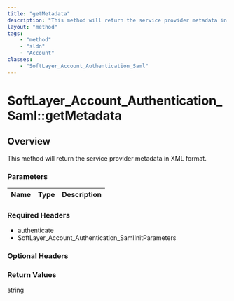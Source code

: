 ```yaml
---
title: "getMetadata"
description: "This method will return the service provider metadata in XML format."
layout: "method"
tags:
    - "method"
    - "sldn"
    - "Account"
classes:
    - "SoftLayer_Account_Authentication_Saml"
---
```

# SoftLayer_Account_Authentication_Saml::getMetadata
## Overview 
This method will return the service provider metadata in XML format. 

### Parameters 
|Name | Type | Description |
| --- | --- | --- |


### Required Headers
* authenticate
* SoftLayer_Account_Authentication_SamlInitParameters

### Optional Headers

### Return Values
string

